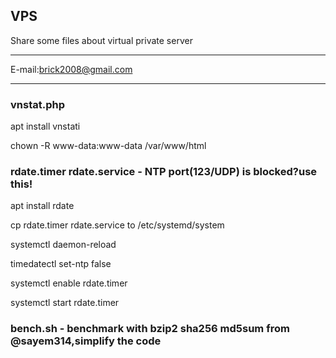 ## VPS

Share some files about virtual private server

****
E-mail:brick2008@gmail.com
****

### vnstat.php

apt install vnstati

chown -R www-data:www-data /var/www/html

### rdate.timer rdate.service - NTP port(123/UDP) is blocked?use this!

apt install rdate

cp rdate.timer rdate.service to /etc/systemd/system

systemctl daemon-reload

timedatectl set-ntp false

systemctl enable rdate.timer

systemctl start rdate.timer

### bench.sh - benchmark with bzip2 sha256 md5sum from @sayem314,simplify the code
